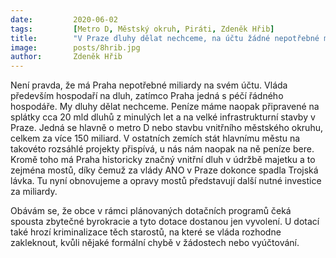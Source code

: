```yaml
---
date:         2020-06-02
tags:         [Metro D, Městský okruh, Piráti, Zdeněk Hřib]
title:        "V Praze dluhy dělat nechceme, na účtu žádné nepotřebné miliardy nemáme"
image: 	      posts/8hrib.jpg
author:       Zdeněk Hřib
---
```


Není pravda, že má Praha nepotřebné miliardy na svém účtu. Vláda především hospodaří na dluh, zatímco Praha jedná s péčí řádného hospodáře. My dluhy dělat nechceme. Peníze máme naopak připravené na splátky cca 20 mld dluhů z minulých let a na velké infrastrukturní stavby v Praze. Jedná se hlavně o metro D nebo stavbu vnitřního městského okruhu, celkem za více 150 miliard. V ostatních zemích stát hlavnímu městu na takovéto rozsáhlé projekty přispívá, u nás nám naopak na ně peníze bere. Kromě toho má Praha historicky značný vnitřní dluh v údržbě majetku a to zejména mostů, díky čemuž za vlády ANO v Praze dokonce spadla Trojská lávka. Tu nyní obnovujeme a opravy mostů představují další nutné investice za miliardy.

Obávám se, že obce v rámci plánovaných dotačních programů čeká spousta zbytečné byrokracie a tyto dotace dostanou jen vyvolení. U dotací také hrozí kriminalizace těch starostů, na které se vláda rozhodne zakleknout, kvůli nějaké formální chybě v žádostech nebo vyúčtování.
